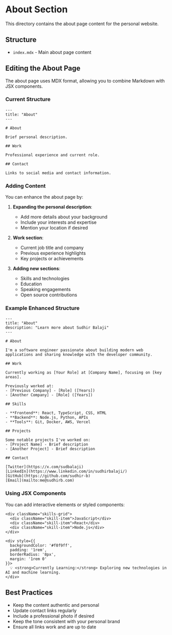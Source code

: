 # About Section

This directory contains the about page content for the personal website.

## Structure

- `index.mdx` - Main about page content

## Editing the About Page

The about page uses MDX format, allowing you to combine Markdown with JSX components.

### Current Structure

```mdx
---
title: "About"
---

# About

Brief personal description.

## Work

Professional experience and current role.

## Contact

Links to social media and contact information.
```

### Adding Content

You can enhance the about page by:

1. **Expanding the personal description**:
   - Add more details about your background
   - Include your interests and expertise
   - Mention your location if desired

2. **Work section**:
   - Current job title and company
   - Previous experience highlights
   - Key projects or achievements

3. **Adding new sections**:
   - Skills and technologies
   - Education
   - Speaking engagements
   - Open source contributions

### Example Enhanced Structure

```mdx
---
title: "About"
description: "Learn more about Sudhir Balaji"
---

# About

I'm a software engineer passionate about building modern web applications and sharing knowledge with the developer community.

## Work

Currently working as [Your Role] at [Company Name], focusing on [key areas].

Previously worked at:
- [Previous Company] - [Role] ([Years])
- [Another Company] - [Role] ([Years])

## Skills

- **Frontend**: React, TypeScript, CSS, HTML
- **Backend**: Node.js, Python, APIs
- **Tools**: Git, Docker, AWS, Vercel

## Projects

Some notable projects I've worked on:
- [Project Name] - Brief description
- [Another Project] - Brief description

## Contact

[Twitter](https://x.com/sudbalaji)
[LinkedIn](https://www.linkedin.com/in/sudhirbalaji/)
[GitHub](https://github.com/sudhir-b)
[Email](mailto:me@sudhirb.com)
```

### Using JSX Components

You can add interactive elements or styled components:

```mdx
<div className="skills-grid">
  <div className="skill-item">JavaScript</div>
  <div className="skill-item">React</div>
  <div className="skill-item">Node.js</div>
</div>

<div style={{
  backgroundColor: '#f0f9ff',
  padding: '1rem',
  borderRadius: '8px',
  margin: '1rem 0'
}}>
  💡 <strong>Currently Learning:</strong> Exploring new technologies in AI and machine learning.
</div>
```

## Best Practices

- Keep the content authentic and personal
- Update contact links regularly
- Include a professional photo if desired
- Keep the tone consistent with your personal brand
- Ensure all links work and are up to date
